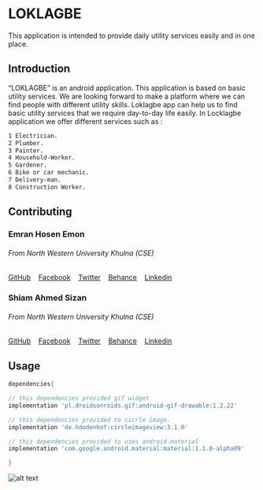 # LOKLAGBE
This application is intended to provide daily utility services easily and in one place.

## Introduction
“LOKLAGBE” is an android application. This application is based on basic utility services. We are looking forward to make a platform where we can find people with different utility skills. Loklagbe app can help us to find basic utility services that we require day-to-day life easily. In Locklagbe application we offer different services such as :

```bash
1 Electrician.
2 Plumber.
3 Painter.
4 Household-Worker.
5 Gardener.
6 Bike or car mechanic.
7 Delivery-man.
8 Construction Worker.
```

## Contributing
### Emran Hosen Emon
###### From North Western University  Khulna (CSE)
[GitHub](https://github.com/emranhosen50) &nbsp;&nbsp; 
[Facebook](https://www.facebook.com/emranhosen500/) &nbsp;&nbsp; 
[Twitter](https://twitter.com/emranhosen50) &nbsp;&nbsp; 
[Behance](https://www.behance.net/emranhosen50) &nbsp;&nbsp; 
[Linkedin](https://www.linkedin.com/in/emranhosen50/) 
### Shiam Ahmed Sizan
###### From North Western University  Khulna (CSE)
[GitHub](https://github.com/emranhosen50) &nbsp;&nbsp; 
[Facebook](https://www.facebook.com/shiamahmed.sizan007) &nbsp;&nbsp; 
[Twitter](https://twitter.com/emranhosen50) &nbsp;&nbsp; 
[Behance](https://www.behance.net/emranhosen50) &nbsp;&nbsp; 
[Linkedin](https://www.linkedin.com/in/emranhosen50/) 

## Usage
```gradle
dependencies{

// this dependencies provided gif widget
implementation 'pl.droidsonroids.gif:android-gif-drawable:1.2.22'

// this dependencies provided to cicrle image.
implementation 'de.hdodenhof:circleimageview:3.1.0'

// this dependencies provided to uses android.material
implementation 'com.google.android.material:material:1.1.0-alpha09'

}
```


![alt text](https://github.com/emranhosen50/LOKLAGBE/blob/emranhosen50/app/src/main/res/drawable-v24/loklagbe.gif)
